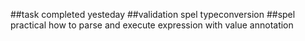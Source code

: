 ##task completed yesteday
##validation spel typeconversion
##spel practical 
how to parse and execute expression with value annotation
